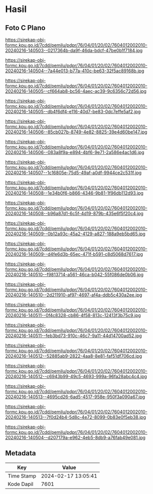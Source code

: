 # Hasil

## Foto C Plano

https://sirekap-obj-formc.kpu.go.id/7cdd/pemilu/pdpr/76/04/01/20/02/7604012002010-20240216-140503--0217364b-da9f-46da-bdcf-47be0b1f7184.jpg

https://sirekap-obj-formc.kpu.go.id/7cdd/pemilu/pdpr/76/04/01/20/02/7604012002010-20240216-140504--7a44e013-b77a-410c-be63-32f5ac89168b.jpg

https://sirekap-obj-formc.kpu.go.id/7cdd/pemilu/pdpr/76/04/01/20/02/7604012002010-20240216-140505--cf664ab8-bc56-4aec-ac39-9c6356c72d56.jpg

https://sirekap-obj-formc.kpu.go.id/7cdd/pemilu/pdpr/76/04/01/20/02/7604012002010-20240216-140505--db4f6df4-e116-40d7-be83-0dc7effe5af2.jpg

https://sirekap-obj-formc.kpu.go.id/7cdd/pemilu/pdpr/76/04/01/20/02/7604012002010-20240216-140506--85cb027b-8749-4e82-8825-39e4d60be147.jpg

https://sirekap-obj-formc.kpu.go.id/7cdd/pemilu/pdpr/76/04/01/20/02/7604012002010-20240216-140506--083a8f9a-e894-4bf6-9e71-2a586e4ac1d6.jpg

https://sirekap-obj-formc.kpu.go.id/7cdd/pemilu/pdpr/76/04/01/20/02/7604012002010-20240216-140507--1c16805e-75d5-49af-a0df-9944ce2c531f.jpg

https://sirekap-obj-formc.kpu.go.id/7cdd/pemilu/pdpr/76/04/01/20/02/7604012002010-20240216-140508--1e34b0f6-b866-4346-9b81-1f96db112d93.jpg

https://sirekap-obj-formc.kpu.go.id/7cdd/pemilu/pdpr/76/04/01/20/02/7604012002010-20240216-140508--b96a87d1-6c5f-4d19-879b-435e6f5f20c4.jpg

https://sirekap-obj-formc.kpu.go.id/7cdd/pemilu/pdpr/76/04/01/20/02/7604012002010-20240216-140509--0b12a93c-45a2-4129-a827-188a9eb5bd65.jpg

https://sirekap-obj-formc.kpu.go.id/7cdd/pemilu/pdpr/76/04/01/20/02/7604012002010-20240216-140509--d4fe6d3b-65ec-471f-b591-c8d5068d7617.jpg

https://sirekap-obj-formc.kpu.go.id/7cdd/pemilu/pdpr/76/04/01/20/02/7604012002010-20240216-140510--f9813714-a561-46ca-b042-55f086de0b06.jpg

https://sirekap-obj-formc.kpu.go.id/7cdd/pemilu/pdpr/76/04/01/20/02/7604012002010-20240216-140510--2d211910-af97-4697-af4a-ddb5c430a2ee.jpg

https://sirekap-obj-formc.kpu.go.id/7cdd/pemilu/pdpr/76/04/01/20/02/7604012002010-20240216-140511--0f4c8328-cb86-4f58-813c-12413f3b75c9.jpg

https://sirekap-obj-formc.kpu.go.id/7cdd/pemilu/pdpr/76/04/01/20/02/7604012002010-20240216-140511--feb3bd73-910c-46c7-9a11-44d14700ad52.jpg

https://sirekap-obj-formc.kpu.go.id/7cdd/pemilu/pdpr/76/04/01/20/02/7604012002010-20240216-140512--52885ab9-2822-4aa8-8e81-faf51df706cd.jpg

https://sirekap-obj-formc.kpu.go.id/7cdd/pemilu/pdpr/76/04/01/20/02/7604012002010-20240216-140512--c6943b99-49c5-4693-999a-96fa28abc4c4.jpg

https://sirekap-obj-formc.kpu.go.id/7cdd/pemilu/pdpr/76/04/01/20/02/7604012002010-20240216-140513--4695cd26-6ad5-4517-958e-950f3a090a67.jpg

https://sirekap-obj-formc.kpu.go.id/7cdd/pemilu/pdpr/76/04/01/20/02/7604012002010-20240216-140513--7f0d24b4-5d8c-4e72-8099-0b83e0f5eb38.jpg

https://sirekap-obj-formc.kpu.go.id/7cdd/pemilu/pdpr/76/04/01/20/02/7604012002010-20240216-140504--d207179a-e962-4eb5-8db9-a76fab49e081.jpg


## Metadata

| Key        | Value               |
| ---------- | ------------------- |
| Time Stamp | 2024-02-17 13:05:41 |
| Kode Dapil | 7601                |



